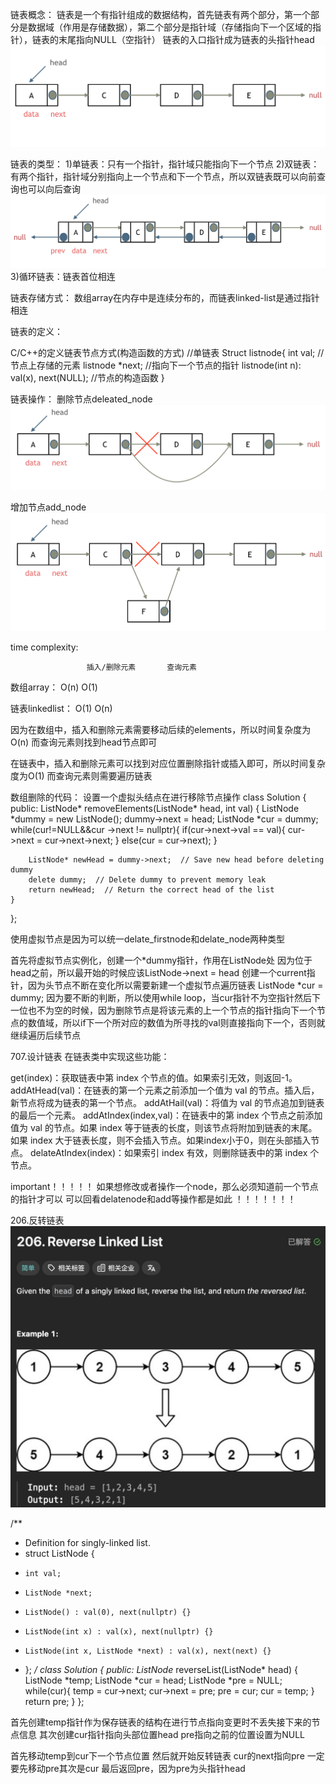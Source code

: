 链表概念：
    链表是一个有指针组成的数据结构，首先链表有两个部分，第一个部分是数据域（作用是存储数据），第二个部分是指针域（存储指向下一个区域的指针），链表的末尾指向NULL（空指针）
    链表的入口指针成为链表的头指针head
    ![Alt text](image-3.png)



链表的类型：
1)单链表：只有一个指针，指针域只能指向下一个节点
2)双链表：有两个指针，指针域分别指向上一个节点和下一个节点，所以双链表既可以向前查询也可以向后查询![Alt text](image-4.png)
3)循环链表：链表首位相连


链表存储方式：
数组array在内存中是连续分布的，而链表linked-list是通过指针相连


链表的定义：

C/C++的定义链表节点方式(构造函数的方式)
//单链表
Struct listnode{
    int val;  //节点上存储的元素
    listnode *next;  //指向下一个节点的指针
    listnode(int n): val(x), next(NULL);  //节点的构造函数
}

链表操作：
删除节点deleated_node
![Alt text](image-6.png)


增加节点add_node
![Alt text](image-7.png)

time complexity:

                     插入/删除元素       查询元素
数组array：             O(n)             O(1)


链表linkedlist：        O(1)             O(n)

因为在数组中，插入和删除元素需要移动后续的elements，所以时间复杂度为O(n)
而查询元素则找到head节点即可

在链表中，插入和删除元素可以找到对应位置删除指针或插入即可，所以时间复杂度为O(1)
而查询元素则需要遍历链表



数组删除的代码：
设置一个虚拟头结点在进行移除节点操作
class Solution {
public:
    ListNode* removeElements(ListNode* head, int val) {
        ListNode *dummy = new ListNode();
        dummy->next = head;
        ListNode *cur = dummy;
        while(cur!=NULL&&cur ->next != nullptr){
            if(cur->next->val == val){
                cur->next = cur->next->next;
            }
            else(cur = cur->next);
        }

        ListNode* newHead = dummy->next;  // Save new head before deleting dummy
        delete dummy;  // Delete dummy to prevent memory leak
        return newHead;  // Return the correct head of the list
    }
};

使用虚拟节点是因为可以统一delate_firstnode和delate_node两种类型

首先将虚拟节点实例化，创建一个*dummy指针，作用在ListNode处
因为位于head之前，所以最开始的时候应该ListNode->next = head
创建一个current指针，因为头节点不断在变化所以需要新建一个虚拟节点遍历链表
ListNode *cur = dummy;
因为要不断的判断，所以使用while loop，当cur指针不为空指针然后下一位也不为空的时候，因为删除节点是将该元素的上一个节点的指针指向下一个节点的数值域，所以if下一个所对应的数值为所寻找的val则直接指向下一个，否则就继续遍历后续节点


707.设计链表
在链表类中实现这些功能：

get(index)：获取链表中第 index 个节点的值。如果索引无效，则返回-1。
addAtHead(val)：在链表的第一个元素之前添加一个值为 val 的节点。插入后，新节点将成为链表的第一个节点。
addAtHail(val)：将值为 val 的节点追加到链表的最后一个元素。
addAtIndex(index,val)：在链表中的第 index 个节点之前添加值为 val  的节点。如果 index 等于链表的长度，则该节点将附加到链表的末尾。如果 index 大于链表长度，则不会插入节点。如果index小于0，则在头部插入节点。
delateAtIndex(index)：如果索引 index 有效，则删除链表中的第 index 个节点。



important！！！！！
如果想修改或者操作一个node，那么必须知道前一个节点的指针才可以
可以回看delatenode和add等操作都是如此
！！！！！！！

206.反转链表
![Alt text](image-8.png)

/**
 * Definition for singly-linked list.
 * struct ListNode {
 *     int val;
 *     ListNode *next;
 *     ListNode() : val(0), next(nullptr) {}
 *     ListNode(int x) : val(x), next(nullptr) {}
 *     ListNode(int x, ListNode *next) : val(x), next(next) {}
 * };
 */
class Solution {
public:
    ListNode* reverseList(ListNode* head) {
        ListNode *temp;
        ListNode *cur = head;
        ListNode *pre = NULL;
        while(cur){
            temp = cur->next;
            cur->next = pre;
            pre = cur;
            cur = temp;
        }
        return pre;
    }
};

首先创建temp指针作为保存链表的结构在进行节点指向变更时不丢失接下来的节点信息
其次创建cur指针指向头部位置head
pre指向之前的位置设置为NULL

首先移动temp到cur下一个节点位置
然后就开始反转链表
cur的next指向pre
一定要先移动pre其次是cur
最后返回pre，因为pre为头指针head
